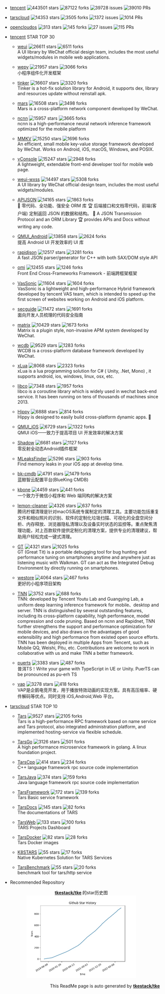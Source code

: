 
+ [tencent](https://github.com/tencent)
![443501 stars](https://img.shields.io/badge/Stars-443501-green)
![87122 forks](https://img.shields.io/badge/Forks-87122-green)
![39728 issues](https://img.shields.io/badge/Issues-39728-green)
![39010 PRs](https://img.shields.io/badge/PRs-39010-green)

+ [tarscloud](https://github.com/tarscloud)
![14353 stars](https://img.shields.io/badge/Stars-14353-green)
![3505 forks](https://img.shields.io/badge/Forks-3505-green)
![1372 issues](https://img.shields.io/badge/Issues-1372-green)
![1014 PRs](https://img.shields.io/badge/PRs-1014-green)

+ [opencloudos](https://github.com/opencloudos)
![313 stars](https://img.shields.io/badge/Stars-313-green)
![145 forks](https://img.shields.io/badge/Forks-145-green)
![27 issues](https://img.shields.io/badge/Issues-27-green)
![115 PRs](https://img.shields.io/badge/PRs-115-green)



+ [tencent](https://github.com/tencent) STAR TOP 30
    
    + [weui](https://github.com/tencent/weui) 
    ![26611 stars](https://img.shields.io/badge/Stars-26611-green)
    ![6511 forks](https://img.shields.io/badge/Forks-6511-green)  
    A UI library by WeChat official design team, includes the most useful widgets/modules in mobile web applications.
    
    + [wepy](https://github.com/tencent/wepy) 
    ![21957 stars](https://img.shields.io/badge/Stars-21957-green)
    ![3066 forks](https://img.shields.io/badge/Forks-3066-green)  
    小程序组件化开发框架
    
    + [tinker](https://github.com/tencent/tinker) 
    ![16607 stars](https://img.shields.io/badge/Stars-16607-green)
    ![3320 forks](https://img.shields.io/badge/Forks-3320-green)  
    Tinker is a hot-fix solution library for Android, it supports dex, library and resources update without reinstall apk.
    
    + [mars](https://github.com/tencent/mars) 
    ![16508 stars](https://img.shields.io/badge/Stars-16508-green)
    ![3498 forks](https://img.shields.io/badge/Forks-3498-green)  
    Mars is a cross-platform network component  developed by WeChat.
    
    + [ncnn](https://github.com/tencent/ncnn) 
    ![15957 stars](https://img.shields.io/badge/Stars-15957-green)
    ![3665 forks](https://img.shields.io/badge/Forks-3665-green)  
    ncnn is a high-performance neural network inference framework optimized for the mobile platform
    
    + [MMKV](https://github.com/tencent/MMKV) 
    ![15250 stars](https://img.shields.io/badge/Stars-15250-green)
    ![1696 forks](https://img.shields.io/badge/Forks-1696-green)  
    An efficient, small mobile key-value storage framework developed by WeChat. Works on Android, iOS, macOS, Windows, and POSIX.
    
    + [vConsole](https://github.com/tencent/vConsole) 
    ![15247 stars](https://img.shields.io/badge/Stars-15247-green)
    ![2948 forks](https://img.shields.io/badge/Forks-2948-green)  
    A lightweight, extendable front-end developer tool for mobile web page.
    
    + [weui-wxss](https://github.com/tencent/weui-wxss) 
    ![14497 stars](https://img.shields.io/badge/Stars-14497-green)
    ![5308 forks](https://img.shields.io/badge/Forks-5308-green)  
    A UI library by WeChat official design team, includes the most useful widgets/modules.
    
    + [APIJSON](https://github.com/tencent/APIJSON) 
    ![14165 stars](https://img.shields.io/badge/Stars-14165-green)
    ![1863 forks](https://img.shields.io/badge/Forks-1863-green)  
    🚀 零代码、全功能、强安全 ORM 库 🏆 后端接口和文档零代码，前端(客户端) 定制返回 JSON 的数据和结构。 🚀 A JSON Transmission Protocol and an ORM Library  🏆 provides APIs and Docs without writing any code.
    
    + [QMUI_Android](https://github.com/tencent/QMUI_Android) 
    ![13858 stars](https://img.shields.io/badge/Stars-13858-green)
    ![2624 forks](https://img.shields.io/badge/Forks-2624-green)  
    提高 Android UI 开发效率的 UI 库
    
    + [rapidjson](https://github.com/tencent/rapidjson) 
    ![12517 stars](https://img.shields.io/badge/Stars-12517-green)
    ![3281 forks](https://img.shields.io/badge/Forks-3281-green)  
    A fast JSON parser/generator for C++ with both SAX/DOM style API
    
    + [omi](https://github.com/tencent/omi) 
    ![12455 stars](https://img.shields.io/badge/Stars-12455-green)
    ![1246 forks](https://img.shields.io/badge/Forks-1246-green)  
     Front End Cross-Frameworks Framework - 前端跨框架框架
    
    + [VasSonic](https://github.com/tencent/VasSonic) 
    ![11604 stars](https://img.shields.io/badge/Stars-11604-green)
    ![1604 forks](https://img.shields.io/badge/Forks-1604-green)  
    VasSonic is a lightweight and high-performance Hybrid framework developed by tencent VAS team, which is intended to speed up the first screen of websites working on Android and iOS platform. 
    
    + [secguide](https://github.com/tencent/secguide) 
    ![11472 stars](https://img.shields.io/badge/Stars-11472-green)
    ![1691 forks](https://img.shields.io/badge/Forks-1691-green)  
    面向开发人员梳理的代码安全指南
    
    + [matrix](https://github.com/tencent/matrix) 
    ![10429 stars](https://img.shields.io/badge/Stars-10429-green)
    ![1673 forks](https://img.shields.io/badge/Forks-1673-green)  
    Matrix is a plugin style, non-invasive APM system developed by WeChat.
    
    + [wcdb](https://github.com/tencent/wcdb) 
    ![9529 stars](https://img.shields.io/badge/Stars-9529-green)
    ![1283 forks](https://img.shields.io/badge/Forks-1283-green)  
    WCDB is a cross-platform database framework developed by WeChat.
    
    + [xLua](https://github.com/tencent/xLua) 
    ![8068 stars](https://img.shields.io/badge/Stars-8068-green)
    ![2323 forks](https://img.shields.io/badge/Forks-2323-green)  
    xLua is a lua programming solution for  C# ( Unity, .Net, Mono) , it supports android, ios, windows, linux, osx, etc.
    
    + [libco](https://github.com/tencent/libco) 
    ![7348 stars](https://img.shields.io/badge/Stars-7348-green)
    ![1957 forks](https://img.shields.io/badge/Forks-1957-green)  
    libco is a coroutine library which is widely used in wechat  back-end service. It has been running on tens of thousands of machines since 2013.
    
    + [Hippy](https://github.com/tencent/Hippy) 
    ![6888 stars](https://img.shields.io/badge/Stars-6888-green)
    ![814 forks](https://img.shields.io/badge/Forks-814-green)  
    Hippy is designed to easily build cross-platform dynamic apps. 👏
    
    + [QMUI_iOS](https://github.com/tencent/QMUI_iOS) 
    ![6729 stars](https://img.shields.io/badge/Stars-6729-green)
    ![1322 forks](https://img.shields.io/badge/Forks-1322-green)  
    QMUI iOS——致力于提高项目 UI 开发效率的解决方案
    
    + [Shadow](https://github.com/tencent/Shadow) 
    ![6681 stars](https://img.shields.io/badge/Stars-6681-green)
    ![1127 forks](https://img.shields.io/badge/Forks-1127-green)  
    零反射全动态Android插件框架
    
    + [MLeaksFinder](https://github.com/tencent/MLeaksFinder) 
    ![5296 stars](https://img.shields.io/badge/Stars-5296-green)
    ![903 forks](https://img.shields.io/badge/Forks-903-green)  
    Find memory leaks in your iOS app at develop time.
    
    + [bk-cmdb](https://github.com/tencent/bk-cmdb) 
    ![4791 stars](https://img.shields.io/badge/Stars-4791-green)
    ![1479 forks](https://img.shields.io/badge/Forks-1479-green)  
    蓝鲸智云配置平台(BlueKing CMDB)
    
    + [kbone](https://github.com/tencent/kbone) 
    ![4459 stars](https://img.shields.io/badge/Stars-4459-green)
    ![441 forks](https://img.shields.io/badge/Forks-441-green)  
    一个致力于微信小程序和 Web 端同构的解决方案
    
    + [lemon-cleaner](https://github.com/tencent/lemon-cleaner) 
    ![4326 stars](https://img.shields.io/badge/Stars-4326-green)
    ![637 forks](https://img.shields.io/badge/Forks-637-green)  
    腾讯柠檬清理是针对macOS系统专属制定的清理工具。主要功能包括重复文件和相似照片的识别、软件的定制化垃圾扫描、可视化的全盘空间分析、内存释放、浏览器隐私清理以及设备实时状态的监控等。重点聚焦清理功能，对上百款软件提供定制化的清理方案，提供专业的清理建议，帮助用户轻松完成一键式清理。
    
    + [GT](https://github.com/tencent/GT) 
    ![4321 stars](https://img.shields.io/badge/Stars-4321-green)
    ![1025 forks](https://img.shields.io/badge/Forks-1025-green)  
    GT (Great Tit) is a portable debugging tool for bug hunting and performance tuning on smartphones anytime and anywhere just as listening music with Walkman. GT can act as the Integrated Debug Environment by directly running on smartphones.
    
    + [westore](https://github.com/tencent/westore) 
    ![4064 stars](https://img.shields.io/badge/Stars-4064-green)
    ![467 forks](https://img.shields.io/badge/Forks-467-green)  
    更好的小程序项目架构
    
    + [TNN](https://github.com/tencent/TNN) 
    ![3752 stars](https://img.shields.io/badge/Stars-3752-green)
    ![688 forks](https://img.shields.io/badge/Forks-688-green)  
    TNN: developed by Tencent Youtu Lab and Guangying Lab, a uniform deep learning inference framework for mobile、desktop and server. TNN is distinguished by several outstanding features, including its cross-platform capability, high performance, model compression and code pruning. Based on ncnn and Rapidnet, TNN further strengthens the support and performance optimization for mobile devices, and also draws on the advantages of good extensibility and high performance from existed open source efforts. TNN has been deployed in multiple Apps from Tencent, such as Mobile QQ, Weishi, Pitu, etc. Contributions are welcome to work in collaborative with us and make TNN a better framework. 
    
    + [puerts](https://github.com/tencent/puerts) 
    ![3383 stars](https://img.shields.io/badge/Stars-3383-green)
    ![487 forks](https://img.shields.io/badge/Forks-487-green)  
    普洱TS！Write your game with TypeScript in UE or Unity. PuerTS can be pronounced as pu-erh TS
    
    + [vap](https://github.com/tencent/vap) 
    ![3278 stars](https://img.shields.io/badge/Stars-3278-green)
    ![418 forks](https://img.shields.io/badge/Forks-418-green)  
    VAP是企鹅电竞开发，用于播放特效动画的实现方案。具有高压缩率、硬件解码等优点。同时支持 iOS,Android,Web 平台。
    

+ [tarscloud](https://github.com/tarscloud) STAR TOP 10
    
    + [Tars](https://github.com/tarscloud/Tars) 
    ![9527 stars](https://img.shields.io/badge/Stars-9527-green)
    ![2105 forks](https://img.shields.io/badge/Forks-2105-green)  
    Tars is a high-performance RPC framework based on name service and Tars protocol, also integrated administration platform, and implemented hosting-service via flexible schedule.
    
    + [TarsGo](https://github.com/tarscloud/TarsGo) 
    ![3126 stars](https://img.shields.io/badge/Stars-3126-green)
    ![501 forks](https://img.shields.io/badge/Forks-501-green)  
    A  high performance microservice  framework  in golang. A linux foundation project.
    
    + [TarsCpp](https://github.com/tarscloud/TarsCpp) 
    ![414 stars](https://img.shields.io/badge/Stars-414-green)
    ![234 forks](https://img.shields.io/badge/Forks-234-green)  
    C++ language framework rpc source code implementation
    
    + [TarsJava](https://github.com/tarscloud/TarsJava) 
    ![374 stars](https://img.shields.io/badge/Stars-374-green)
    ![159 forks](https://img.shields.io/badge/Forks-159-green)  
    Java language framework rpc source code implementation
    
    + [TarsFramework](https://github.com/tarscloud/TarsFramework) 
    ![172 stars](https://img.shields.io/badge/Stars-172-green)
    ![139 forks](https://img.shields.io/badge/Forks-139-green)  
    Tars Basic service framework
    
    + [TarsDocs](https://github.com/tarscloud/TarsDocs) 
    ![145 stars](https://img.shields.io/badge/Stars-145-green)
    ![82 forks](https://img.shields.io/badge/Forks-82-green)  
    The documentations of TARS
    
    + [TarsWeb](https://github.com/tarscloud/TarsWeb) 
    ![133 stars](https://img.shields.io/badge/Stars-133-green)
    ![100 forks](https://img.shields.io/badge/Forks-100-green)  
    TARS Projects Dashboard
    
    + [TarsDocker](https://github.com/tarscloud/TarsDocker) 
    ![82 stars](https://img.shields.io/badge/Stars-82-green)
    ![28 forks](https://img.shields.io/badge/Forks-28-green)  
    Tars Docker  images
    
    + [K8STARS](https://github.com/tarscloud/K8STARS) 
    ![55 stars](https://img.shields.io/badge/Stars-55-green)
    ![17 forks](https://img.shields.io/badge/Forks-17-green)  
    Native Kubernetes  Solution for TARS Services
    
    + [TarsBenchmark](https://github.com/tarscloud/TarsBenchmark) 
    ![55 stars](https://img.shields.io/badge/Stars-55-green)
    ![20 forks](https://img.shields.io/badge/Forks-20-green)  
    benchmark tool for tars/http service
    


+ Recommended Repository  
<p align="center">
      <strong>
        <a href="https://github.com/tkestack/tke" target="_blank">tkestack/tke</a>
      </strong>  的star历史图
  <br>
  <img src="https://raw.githubusercontent.com/ButterAndButterfly/GithubTools/master/data/stars_history.jpg" width="350px"></img>    
</p>

<p align="right">
      This ReadMe page is auto generated by 
      <strong>
        <a href="https://github.com/tkestack/tke" target="_blank">tkestack/tke</a><br>
      </strong>   
</p>